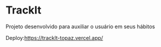 # TrackIt

 Projeto desenvolvido para auxiliar o usuário em seus hábitos
 
 Deploy:https://tracklt-topaz.vercel.app/
